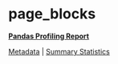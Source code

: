 # page_blocks

[**Pandas Profiling Report**](https://epistasislab.github.io/pmlb/profile/page_blocks.html)

[Metadata](metadata.yaml) | [Summary Statistics](summary_stats.tsv)

